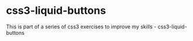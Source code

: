 # css3-liquid-buttons
This is part of a series of css3 exercises to improve my skills - css3-liquid-buttons
